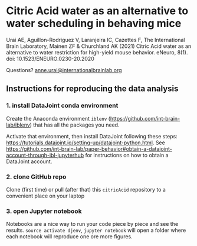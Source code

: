 # Citric Acid water as an alternative to water scheduling in behaving mice

Urai AE, Aguillon-Rodriguez V, Laranjeira IC, Cazettes F, The International Brain Laboratory, Mainen ZF & Churchland AK (2021) Citric Acid water as an alternative to water restriction for high-yield mouse behavior. eNeuro, 8(1). doi: 10.1523/ENEURO.0230-20.2020 

Questions? anne.urai@internationalbrainlab.org



## Instructions for reproducing the data analysis ##

### 1. install DataJoint conda environment
Create the Anaconda environment `iblenv` (https://github.com/int-brain-lab/iblenv) that has all the packages you need.

Activate that environment, then install DataJoint following these steps: https://tutorials.datajoint.io/setting-up/datajoint-python.html. See https://github.com/int-brain-lab/paper-behavior#obtain-a-datajoint-account-through-ibl-jupyterhub for instructions on how to obtain a DataJoint account.

### 2. clone GitHub repo
Clone (first time) or pull (after that) this `citricAcid` repository to a convenient place on your laptop

### 3. open Jupyter notebook
Notebooks are a nice way to run your code piece by piece and see the results. `source activate djenv`, `jupyter notebook` will open a folder where each notebook will reproduce one ore more figures.
